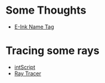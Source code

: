 <meta name="fediverse:creator" content="@reckter@oc.is">

# Some Thoughts

- [E-Ink Name Tag](/name-tag)

# Tracing some rays
- [intScript](/int-script)
- [Ray Tracer](/ray-tracer)
